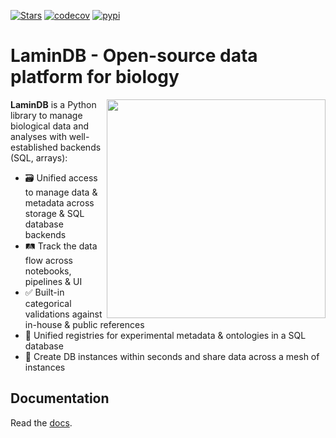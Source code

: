 [![Stars](https://img.shields.io/github/stars/laminlabs/lamindb?logo=GitHub&color=yellow)](https://github.com/laminlabs/lamindb)
[![codecov](https://codecov.io/gh/laminlabs/lamindb/branch/main/graph/badge.svg?token=VKMRJ7OWR3)](https://codecov.io/gh/laminlabs/lamindb)
[![pypi](https://img.shields.io/pypi/v/lamindb?color=blue&label=pypi%20package)](https://pypi.org/project/lamindb)

# LaminDB - Open-source data platform for biology

<img src="https://lamin-site-assets.s3.amazonaws.com/.lamindb/BunYmHkyFLITlM5MYQci.svg" width="350px" style="background: transparent" align="right">

**LaminDB** is a Python library to manage biological data and analyses with well-established backends (SQL, arrays):

- 🗃️ Unified access to manage data & metadata across storage & SQL database backends
- 🛤️ Track the data flow across notebooks, pipelines & UI
- ✅ Built-in categorical validations against in-house & public references
- 📜 Unified registries for experimental metadata & ontologies in a SQL database
- 🔗 Create DB instances within seconds and share data across a mesh of instances

## Documentation

Read the [docs](https://lamin.ai/docs).
